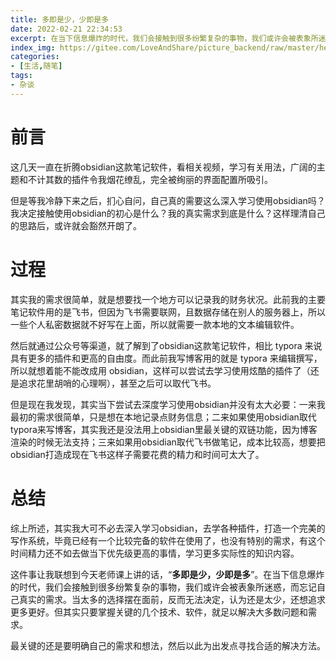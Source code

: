```yaml
---
title: 多即是少，少即是多
date: 2022-02-21 22:34:53
excerpt: 在当下信息爆炸的时代，我们会接触到很多纷繁复杂的事物，我们或许会被表象所迷惑，而忘记自己真实的需求。
index_img: https://gitee.com/LoveAndShare/picture_backend/raw/master/hexo_img/less_is_more.jpeg
categories:
- [生活,随笔]
tags:
- 杂谈
---
```


# 前言

这几天一直在折腾obsidian这款笔记软件，看相关视频，学习有关用法，广阔的主题和不计其数的插件令我烟花缭乱，完全被绚丽的界面配置所吸引。

但是等我冷静下来之后，扪心自问，自己真的需要这么深入学习使用obsidian吗？我决定接触使用obsidian的初心是什么？我的真实需求到底是什么？这样理清自己的思路后，或许就会豁然开朗了。

# 过程

其实我的需求很简单，就是想要找一个地方可以记录我的财务状况。此前我的主要笔记软件用的是飞书，但因为飞书需要联网，且数据存储在别人的服务器上，所以一些个人私密数据就不好写在上面，所以就需要一款本地的文本编辑软件。

然后就通过公众号等渠道，就了解到了obsidian这款笔记软件，相比 typora 来说具有更多的插件和更高的自由度。而此前我写博客用的就是 typora 来编辑撰写，所以就想着能不能改成用 obsidian，这样可以尝试去学习使用炫酷的插件了（还是追求花里胡哨的心理啊），甚至之后可以取代飞书。

但是现在我发现，其实当下尝试去深度学习使用obsidian并没有太大必要：一来我最初的需求很简单，只是想在本地记录点财务信息；二来如果使用obsidian取代typora来写博客，其实我还是没法用上obsidian里最关键的双链功能，因为博客渲染的时候无法支持；三来如果用obsidian取代飞书做笔记，成本比较高，想要把obsidian打造成现在飞书这样子需要花费的精力和时间可太大了。

# 总结

综上所述，其实我大可不必去深入学习obsidian，去学各种插件，打造一个完美的写作系统，毕竟已经有一个比较完备的软件在使用了，也没有特别的需求，有这个时间精力还不如去做当下优先级更高的事情，学习更多实际性的知识内容。

这件事让我联想到今天老师课上讲的话，“**多即是少，少即是多**”。在当下信息爆炸的时代，我们会接触到很多纷繁复杂的事物，我们或许会被表象所迷惑，而忘记自己真实的需求。当太多的选择摆在面前，反而无法决定，认为还是太少，还想追求更多更好。但其实只要掌握关键的几个技术、软件，就足以解决大多数问题和需求。

最关键的还是要明确自己的需求和想法，然后以此为出发点寻找合适的解决方法。
